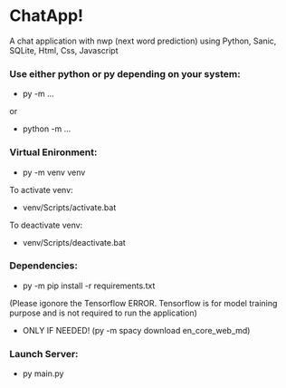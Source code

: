 # ChatApp!
A chat application with nwp (next word prediction) using Python, Sanic, SQLite, Html, Css, Javascript

### Use either python or py depending on your system:
- py -m ...

or

- python -m ...

### Virtual Enironment:
- py -m venv venv

To activate venv:
- venv/Scripts/activate.bat

To deactivate venv:
- venv/Scripts/deactivate.bat

### Dependencies:
- py -m pip install -r requirements.txt 

(Please igonore the Tensorflow ERROR. Tensorflow is for model training purpose and is not required to run the application)
- ONLY IF NEEDED! (py -m spacy download en_core_web_md)

### Launch Server:
- py main.py
